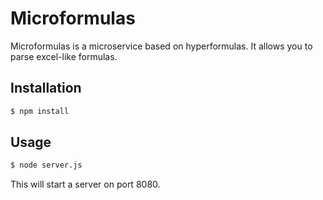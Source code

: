 # Microformulas

Microformulas is a microservice based on hyperformulas. It allows you to parse excel-like formulas.

## Installation

```bash
$ npm install
```

## Usage

```bash
$ node server.js
```

This will start a server on port 8080.